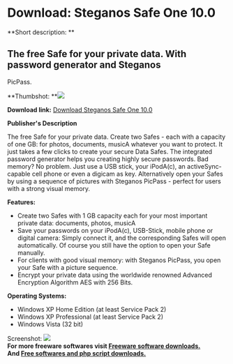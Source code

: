 # Download: Steganos Safe One 10.0

**Short description: **

## The free Safe for your private data. With password generator and Steganos
PicPass.

  
**Thumbshot: **![](http://www.freewarefiles.com/screenshot/stegsafeone_md.jpg)   
  
**Download link:** [Download Steganos Safe One 10.0](http://freesoftwares.boysofts.com/Steganos-Safe-One_program_38793.html)  
  

**Publisher's Description**  
  

The free Safe for your private data. Create two Safes - each with a capacity
of one GB: for photos, documents, musicA whatever you want to protect. It just
takes a few clicks to create your secure Data Safes. The integrated password
generator helps you creating highly secure passwords. Bad memory? No problem.
Just use a USB stick, your iPodA(c), an activeSync-capable cell phone or even
a digicam as key. Alternatively open your Safes by using a sequence of
pictures with Steganos PicPass - perfect for users with a strong visual
memory.

**Features:**

  * Create two Safes with 1 GB capacity each for your most important private data: documents, photos, musicA 
  * Save your passwords on your iPodA(c), USB-Stick, mobile phone or digital camera: Simply connect it, and the corresponding Safes will open automatically. Of course you still have the option to open your Safe manually. 
  * For clients with good visual memory: with Steganos PicPass, you open your Safe with a picture sequence. 
  * Encrypt your private data using the worldwide renowned Advanced Encryption Algorithm AES with 256 Bits. 

**Operating Systems:**

  * Windows XP Home Edition (at least Service Pack 2) 
  * Windows XP Professional (at least Service Pack 2) 
  * Windows Vista (32 bit) 

  
  
Screenshot: ![](http://www.freewarefiles.com/screenshot/stegsafeone.jpg)  
**For more freeware softwares visit [Freeware software downloads.](http://freesoftwares.boysofts.com/)**   
**And [Free softwares and php script downloads.](http://www.boysofts.com/)**

